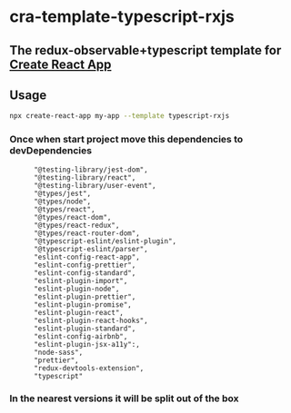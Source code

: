 # cra-template-typescript-rxjs
 
## The redux-observable+typescript template for [Create React App](https://github.com/facebook/create-react-app)

## Usage

```sh
npx create-react-app my-app --template typescript-rxjs
```

### Once when start project move this dependencies to devDependencies 
```
      "@testing-library/jest-dom",
      "@testing-library/react",
      "@testing-library/user-event",
      "@types/jest",
      "@types/node",
      "@types/react",
      "@types/react-dom",
      "@types/react-redux",
      "@types/react-router-dom",
      "@typescript-eslint/eslint-plugin",
      "@typescript-eslint/parser",
      "eslint-config-react-app",
      "eslint-config-prettier",
      "eslint-config-standard",
      "eslint-plugin-import",
      "eslint-plugin-node",
      "eslint-plugin-prettier",
      "eslint-plugin-promise",
      "eslint-plugin-react",
      "eslint-plugin-react-hooks",
      "eslint-plugin-standard",
      "eslint-config-airbnb",
      "eslint-plugin-jsx-a11y":,
      "node-sass",
      "prettier",
      "redux-devtools-extension",
      "typescript"
```
### In the nearest versions it will be split out of the box